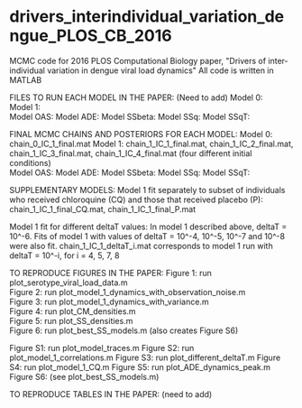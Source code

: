 # drivers_interindividual_variation_dengue_PLOS_CB_2016
MCMC code for 2016 PLOS Computational Biology paper, "Drivers of inter-individual variation in dengue viral load dynamics"
All code is written in MATLAB

FILES TO RUN EACH MODEL IN THE PAPER: (Need to add)
Model 0:       
Model 1:        
Model OAS:
Model ADE:
Model SSbeta:
Model SSq:
Model SSqT:

FINAL MCMC CHAINS AND POSTERIORS FOR EACH MODEL: 
Model 0: chain_0_IC_1_final.mat
Model 1: chain_1_IC_1_final.mat, chain_1_IC_2_final.mat, chain_1_IC_3_final.mat, chain_1_IC_4_final.mat (four different initial conditions)          
Model OAS:
Model ADE:
Model SSbeta:
Model SSq:
Model SSqT:

SUPPLEMENTARY MODELS: 
Model 1 fit separately to subset of individuals who received chloroquine (CQ) and those that received placebo (P): 
chain_1_IC_1_final_CQ.mat, chain_1_IC_1_final_P.mat
 
Model 1 fit for different deltaT values: 
In model 1 described above, deltaT = 10^-6. Fits of model 1 with values of deltaT = 10^-4, 10^-5, 10^-7 and 10^-8 were also fit. chain_1_IC_1_deltaT_i.mat corresponds to model 1 run with deltaT = 10^-i, for i = 4, 5, 7, 8

TO REPRODUCE FIGURES IN THE PAPER: 
Figure 1: run plot_serotype_viral_load_data.m            
Figure 2: run plot_model_1_dynamics_with_observation_noise.m              
Figure 3: run plot_model_1_dynamics_with_variance.m              
Figure 4: run plot_CM_densities.m                  
Figure 5: run plot_SS_densities.m                   
Figure 6: run plot_best_SS_models.m (also creates Figure S6)                

Figure S1: run plot_model_traces.m
Figure S2: run plot_model_1_correlations.m
Figure S3: run plot_different_deltaT.m
Figure S4: run plot_model_1_CQ.m
Figure S5: run plot_ADE_dynamics_peak.m
Figure S6: (see plot_best_SS_models.m)

TO REPRODUCE TABLES IN THE PAPER: (need to add)
